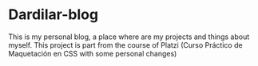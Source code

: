 # Dardilar-blog
This is my personal blog, a place where are my projects and things about myself. This project is part from the course of Platzi (Curso Práctico de Maquetación en CSS with some personal changes)
